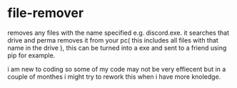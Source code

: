 # file-remover
removes any files with the name specified e.g. discord.exe. it searches that drive and perma removes it from your pc( this includes all files with that name in the drive ), this can be turned into a exe and sent to a friend using pip for example.

i am new to coding so some of my code may not be very effiecent but in a couple of monthes i might try to rework this when i have more knoledge.
